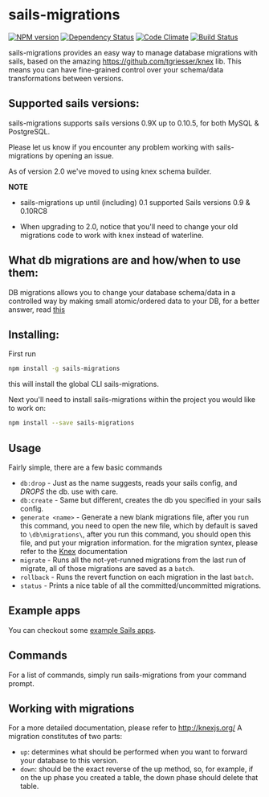 # sails-migrations

[![NPM version](https://badge.fury.io/js/sails-migrations.png)](http://badge.fury.io/js/sails-migrations)
[![Dependency Status](https://gemnasium.com/BlueHotDog/sails-migrations.png)](https://gemnasium.com/BlueHotDog/sails-migrations)
[![Code Climate](https://codeclimate.com/github/BlueHotDog/sails-migrations.png)](https://codeclimate.com/github/BlueHotDog/sails-migrations)
[![Build Status](https://travis-ci.org/BlueHotDog/sails-migrations.png?branch=master)](https://travis-ci.org/BlueHotDog/sails-migrations)

sails-migrations provides an easy way to manage database migrations with sails, based on the amazing https://github.com/tgriesser/knex lib.
This means you can have fine-grained control over your schema/data transformations between versions.

## Supported sails versions:

sails-migrations supports sails versions 0.9X up to 0.10.5, for both MySQL & PostgreSQL.

Please let us know if you encounter any problem working with sails-migrations by
opening an issue.

As of version 2.0 we've moved to using knex schema builder.

**NOTE**

- sails-migrations up until (including) 0.1 supported Sails versions 0.9 & 0.10RC8

- When upgrading to 2.0, notice that you'll need to change your old migrations code to work with knex instead of waterline.

## What db migrations are and how/when to use them:

DB migrations allows you to change your database schema/data in a controlled way by making small atomic/ordered data to your DB, for a better answer, read [this](https://github.com/phusion/passenger-docker)

## Installing:

First run

```bash
npm install -g sails-migrations
```

this will install the global CLI sails-migrations.

Next you'll need to install sails-migrations within the project you would like to work on:

```bash
npm install --save sails-migrations
```
## Usage

Fairly simple, there are a few basic commands
- `db:drop` - Just as the name suggests, reads your sails config, and *DROPS* the db. use with care.
- `db:create` - Same but different, creates the db you specified in your sails config.
- `generate <name>` - Generate a new blank migrations file, after you run this command, you need to open the new file, which by default is saved to `\db\migrations\`, after you run this command, you should open this file, and put your migration information. for the migration syntex, please refer to the [Knex](https://github.com/tgriesser/knex) documentation
- `migrate` - Runs all the not-yet-runned migrations from the last run of migrate, all of those migrations are saved as a `batch`.
- `rollback` - Runs the revert function on each migration in the last `batch`.
- `status` - Prints a nice table of all the committed/uncommitted migrations.

## Example apps

You can checkout some [example Sails apps](https://github.com/BlueHotDog/sails-migrations/tree/master/test/fixtures/sample_apps).

## Commands

For a list of commands, simply run sails-migrations from your command prompt.


## Working with migrations

For a more detailed documentation, please refer to http://knexjs.org/
A migration constitutes of two parts:

- `up`: determines what should be performed when you want to forward your database to this version.
- `down`: should be the exact reverse of the up method, so, for example, if on the up phase you created a table, the down phase should delete that table.
